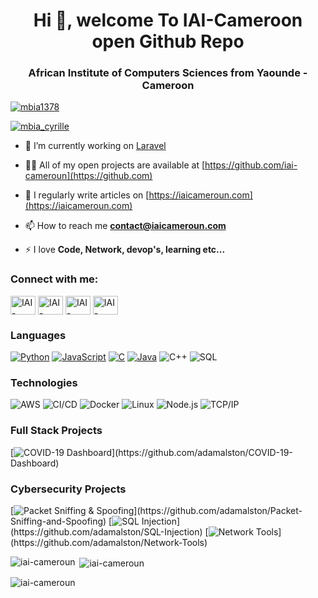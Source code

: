 <h1 align="center">Hi 👋, welcome To IAI-Cameroon open Github Repo</h1>
<h3 align="center">African Institute of Computers Sciences from Yaounde - Cameroon</h3>

<p align="left"> <a href="https://github.com/ryo-ma/github-profile-trophy"><img src="https://github-profile-trophy.vercel.app/?username=mbia1378" alt="mbia1378" /></a> </p>

<p align="left"> <a href="https://twitter.com/mbia_cyrille" target="blank"><img src="https://img.shields.io/twitter/follow/mbia_cyrille?logo=twitter&style=for-the-badge" alt="mbia_cyrille" /></a> </p>

- 🔭 I’m currently working on [Laravel](https://github.com/laravel/laravel)

- 👨‍💻 All of my open projects are available at [https://github.com/iai-cameroun](https://github.com)

- 📝 I regularly write articles on [https://iaicameroun.com](https://iaicameroun.com)

- 📫 How to reach me **contact@iaicameroun.com**

- ⚡ I love **Code, Network, devop's, learning etc...**

<h3 align="left">Connect with me:</h3>
<p align="left">
<a href="https://twitter.com/iaicmr_officiel" target="blank"><img align="center" src="https://cdn.jsdelivr.net/npm/simple-icons@3.0.1/icons/twitter.svg" alt="IAI-Cameroun" height="30" width="40" /></a>
<a href="https://www.linkedin.com/company/iai-cameroon/mycompany/" target="blank"><img align="center" src="https://cdn.jsdelivr.net/npm/simple-icons@3.0.1/icons/linkedin.svg" alt="IAI-Cameroun" height="30" width="40" /></a>
<a href="https://www.facebook.com/IAICamerounOfficiel/" target="blank"><img align="center" src="https://cdn.jsdelivr.net/npm/simple-icons@3.0.1/icons/facebook.svg" alt="IAI-Cameroun" height="30" width="40" /></a>
<a href="https://instagram.com/iai_cmr" target="blank"><img align="center" src="https://cdn.jsdelivr.net/npm/simple-icons@3.0.1/icons/instagram.svg" alt="IAI-Cameroun" height="30" width="40" /></a>
</p>


### Languages

[![Python](https://img.shields.io/badge/-Python-000?&logo=python)](https://github.com/adamalston?tab=repositories&q=&type=&language=python)
[![JavaScript](https://img.shields.io/badge/-JavaScript-000?&logo=JavaScript&logoColor=ddc508)](https://github.com/adamalston?tab=repositories&q=&type=&language=javascript)
[![C](https://img.shields.io/badge/-C-000?&logo=C)](https://github.com/adamalston?tab=repositories&q=&type=&language=c)
[![Java](https://img.shields.io/badge/-Java-000?&logo=Java&logoColor=007396)](https://github.com/adamalston?tab=repositories&q=&type=&language=java)
![C++](https://img.shields.io/badge/-C++-000?&logo=c%2b%2b&logoColor=00599C)
![SQL](https://img.shields.io/badge/-SQL-000?&logo=MySQL&logoColor=4479A1)

### Technologies

![AWS](https://img.shields.io/badge/-AWS-000?&logo=Amazon-AWS&logoColor=FF9900)
![CI/CD](https://img.shields.io/badge/-CI%2FCD-000?&logo=CircleCI&logoColor=888)
![Docker](https://img.shields.io/badge/-Docker-000?&logo=Docker)
![Linux](https://img.shields.io/badge/-Linux-000?&logo=Linux&logoColor=FCC624)
![Node.js](https://img.shields.io/badge/-Node.js-000?&logo=node.js)
![TCP/IP](https://img.shields.io/badge/-TCP%2FIP-000?&logo=Cisco)

### Full Stack Projects

[![COVID-19 Dashboard](https://img.shields.io/badge/-🦠%20COVID‑19%20Dashboard-000?)](https://github.com/adamalston/COVID-19-Dashboard)

### Cybersecurity Projects

[![Packet Sniffing & Spoofing](https://img.shields.io/badge/-🗂%20Packet%20Sniffing%20%26%20Spoofing-000?)](https://github.com/adamalston/Packet-Sniffing-and-Spoofing)
[![SQL Injection](https://img.shields.io/badge/-💉%20SQL%20Injection-000?)](https://github.com/adamalston/SQL-Injection)
[![Network Tools](https://img.shields.io/badge/-🌐%20Network%20Tools-000?)](https://github.com/adamalston/Network-Tools)


<p><img align="left" src="https://github-readme-stats.vercel.app/api/top-langs?username=iai-cameroun&show_icons=true&locale=en&layout=compact" alt="iai-cameroun" /></p>

<p>&nbsp;<img align="center" src="https://github-readme-stats.vercel.app/api?username=iai-cameroun&show_icons=true&locale=en" alt="iai-cameroun" /></p>

<p><img align="center" src="https://github-readme-streak-stats.herokuapp.com/?user=iai-cameroun&" alt="iai-cameroun" /></p>

